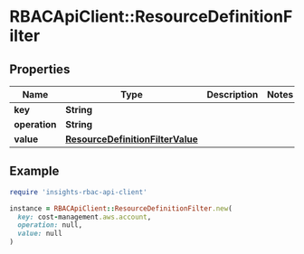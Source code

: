 # RBACApiClient::ResourceDefinitionFilter

## Properties

| Name | Type | Description | Notes |
| ---- | ---- | ----------- | ----- |
| **key** | **String** |  |  |
| **operation** | **String** |  |  |
| **value** | [**ResourceDefinitionFilterValue**](ResourceDefinitionFilterValue.md) |  |  |

## Example

```ruby
require 'insights-rbac-api-client'

instance = RBACApiClient::ResourceDefinitionFilter.new(
  key: cost-management.aws.account,
  operation: null,
  value: null
)
```

